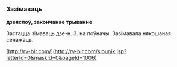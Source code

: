 ### Зазімаваць
**дзеяслоў, закончанае трыванне**

Застацца зімаваць дзе-н. З. на поўначы. Зазімавала някошаная сенажаць.

<a rel="author">[http://rv-blr.com/](http://rv-blr.com/slounik.jsp?letterId=0&maskId=0&pageId=1006)</a>
